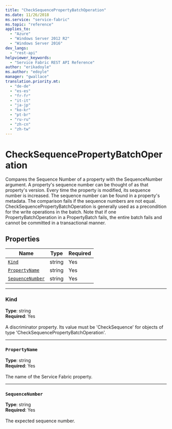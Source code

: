 ```yaml
---
title: "CheckSequencePropertyBatchOperation"
ms.date: 11/26/2018
ms.service: "service-fabric"
ms.topic: "reference"
applies_to: 
  - "Azure"
  - "Windows Server 2012 R2"
  - "Windows Server 2016"
dev_langs: 
  - "rest-api"
helpviewer_keywords: 
  - "Service Fabric REST API Reference"
author: "erikadoyle"
ms.author: "edoyle"
manager: "gwallace"
translation.priority.mt: 
  - "de-de"
  - "es-es"
  - "fr-fr"
  - "it-it"
  - "ja-jp"
  - "ko-kr"
  - "pt-br"
  - "ru-ru"
  - "zh-cn"
  - "zh-tw"
---
```

# CheckSequencePropertyBatchOperation

Compares the Sequence Number of a property with the SequenceNumber argument.
A property's sequence number can be thought of as that property's version.
Every time the property is modified, its sequence number is increased.
The sequence number can be found in a property's metadata.
The comparison fails if the sequence numbers are not equal.
CheckSequencePropertyBatchOperation is generally used as a precondition for the write operations in the batch.
Note that if one PropertyBatchOperation in a PropertyBatch fails,
the entire batch fails and cannot be committed in a transactional manner.


## Properties
| Name | Type | Required |
| --- | --- | --- |
| [`Kind`](#kind) | string | Yes |
| [`PropertyName`](#propertyname) | string | Yes |
| [`SequenceNumber`](#sequencenumber) | string | Yes |

____
### Kind
__Type__: string <br/>
__Required__: Yes <br/>
<br/>
A discriminator property. Its value must be 'CheckSequence' for objects of type 'CheckSequencePropertyBatchOperation'.

____
### `PropertyName`
__Type__: string <br/>
__Required__: Yes<br/>
<br/>
The name of the Service Fabric property.

____
### `SequenceNumber`
__Type__: string <br/>
__Required__: Yes<br/>
<br/>
The expected sequence number.
